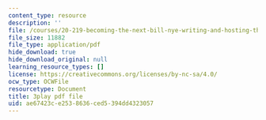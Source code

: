 ```yaml
---
content_type: resource
description: ''
file: /courses/20-219-becoming-the-next-bill-nye-writing-and-hosting-the-educational-show-january-iap-2015/ae67423ce2538636ced5394dd4323057_0wZ3OpSnbEU.pdf
file_size: 11882
file_type: application/pdf
hide_download: true
hide_download_original: null
learning_resource_types: []
license: https://creativecommons.org/licenses/by-nc-sa/4.0/
ocw_type: OCWFile
resourcetype: Document
title: 3play pdf file
uid: ae67423c-e253-8636-ced5-394dd4323057
---
```

